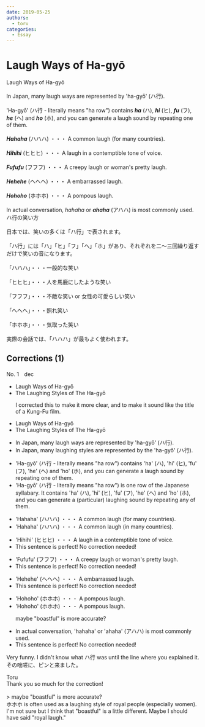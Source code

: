 ```yaml
---
date: 2019-05-25
authors:
  - toru
categories:
  - Essay
---
```


<h1 id="subject_show">Laugh Ways of Ha-gyō</h1>
<div class="date" hidden>May 25, 2019 21:26</div>
<div id="post"><div id="body_show_ori">
Laugh Ways of Ha-gyō<br/><br/>In Japan, many laugh ways are represented by 'ha-gyō' (ハ行).<br/><br/>'Ha-gyō' (ハ行 - literally means "ha row") contains <strong><em>ha</em></strong> (ハ), <strong><em>hi</em></strong> (ヒ), <strong><em>fu</em></strong> (フ), <strong><em>he</em></strong> (ヘ) and <strong><em>ho</em></strong> (ホ), and you can generate a laugh sound by repeating one of them.<br/><br/><strong><em>Hahaha</em></strong> (ハハハ) ・・・ A common laugh (for many countries).<br/><br/><strong><em>Hihihi</em></strong> (ヒヒヒ) ・・・ A laugh in a contemptible tone of voice.<br/><br/><strong><em>Fufufu</em></strong> (フフフ) ・・・ A creepy laugh or woman's pretty laugh.<br/><br/><strong><em>Hehehe</em></strong> (ヘヘヘ) ・・・ A embarrassed laugh.<br/><br/><strong><em>Hohoho</em></strong> (ホホホ) ・・・ A pompous laugh.<br/><br/>In actual conversation, <em>hahaha</em> or <strong><em>ahaha</em></strong> (アハハ) is most commonly used.
</div></div>

<!-- more -->

<div id="post_ja"><div id="body_show_mo">
ハ行の笑い方<br/><br/>日本では、笑いの多くは「ハ行」で表されます。<br/><br/>「ハ行」には「ハ」「ヒ」「フ」「ヘ」「ホ」があり、それぞれを二～三回繰り返すだけで笑いの音になります。<br/><br/>「ハハハ」・・・一般的な笑い<br/><br/>「ヒヒヒ」・・・人を馬鹿にしたような笑い<br/><br/>「フフフ」・・・不敵な笑い or 女性の可愛らしい笑い<br/><br/>「へへへ」・・・照れ笑い<br/><br/>「ホホホ」・・・気取った笑い<br/><br/>実際の会話では、「ハハハ」が最もよく使われます。
</div></div>

## Corrections (1)
<div id="block"><div class="first_name"> No. 1　<span class="just_name">dec</span></div><div id="block2">
<ul class="correction_field">
<li class="incorrect">Laugh Ways of Ha-gyō</li>
<li class="corrected correct">
<span class="f_blue">The Laughing Styles of The</span> Ha-gyō
<p class="correction_comment">I corrected this to make it more clear, and to make it sound like the title of a Kung-Fu film.</p>
</li>
</ul>
<ul class="correction_field">
<li class="incorrect">Laugh Ways of Ha-gyō</li>
<li class="corrected correct">
<span class="f_blue">The Laughing Styles of The</span> Ha-gyō
</li>
</ul>
<ul class="correction_field">
<li class="incorrect">In Japan, many laugh ways are represented by 'ha-gyō' (ハ行).</li>
<li class="corrected correct">
In Japan, many <span class="f_blue">laughing styles</span> are represented by <span class="f_blue">the</span> 'ha-gyō' (ハ行).
</li>
</ul>
<ul class="correction_field">
<li class="incorrect">'Ha-gyō' (ハ行 - literally means "ha row") contains 'ha' (ハ), 'hi' (ヒ), 'fu' (フ), 'he' (ヘ) and 'ho' (ホ), and you can generate a laugh sound by repeating one of them.</li>
<li class="corrected correct">
'Ha-gyō' (ハ行 - literally means "ha row") <span class="f_blue">is one row of the Japanese syllabary. It</span> contains 'ha' (ハ), 'hi' (ヒ), 'fu' (フ), 'he' (ヘ) and 'ho' (ホ), and you can generate a <span class="f_blue">(particular) laughing</span> sound by repeating <span class="f_blue">any</span> of them.
</li>
</ul>
<ul class="correction_field">
<li class="incorrect">'Hahaha' (ハハハ) ・・・ A common laugh (for many countries).</li>
<li class="corrected correct">
'Hahaha' (ハハハ) ・・・ A common laugh <span class="f_red"><span class="sline">(</span></span><span class="f_blue">in</span> many countries<span class="sline"><span class="f_red">)</span></span>.
</li>
</ul>
<ul class="correction_field">
<li class="incorrect">'Hihihi' (ヒヒヒ) ・・・ A laugh in a contemptible tone of voice.</li>
<li class="corrected perfect">This sentence is perfect! No correction needed!</li>
</ul>
<ul class="correction_field">
<li class="incorrect">'Fufufu' (フフフ) ・・・ A creepy laugh or woman's pretty laugh.</li>
<li class="corrected perfect">This sentence is perfect! No correction needed!</li>
</ul>
<ul class="correction_field">
<li class="incorrect">'Hehehe' (ヘヘヘ) ・・・ A embarrassed laugh.</li>
<li class="corrected perfect">This sentence is perfect! No correction needed!</li>
</ul>
<ul class="correction_field">
<li class="incorrect">'Hohoho' (ホホホ) ・・・ A pompous laugh.</li>
<li class="corrected correct">
'Hohoho' (ホホホ) ・・・ A pompous laugh.
<p class="correction_comment">maybe "boastful" is more accurate?</p>
</li>
</ul>
<ul class="correction_field">
<li class="incorrect">In actual conversation, 'hahaha' or 'ahaha' (アハハ) is most commonly used.</li>
<li class="corrected perfect">This sentence is perfect! No correction needed!</li>
</ul>
<p class="comment_small">
 Very funny. I didn't know what ハ行 was until the line where you explained it. その咄嗟に、ピンと来ました。
</p>

</div><div class="name"><span class="just_name">Toru</span><br>
Thank you so much for the correction!<br/><br/>&gt; maybe "boastful" is more accurate?<br/>ホホホ is often used as a laughing style of royal people (especially women). I'm not sure but I think that "boastful" is a little different. Maybe I should have said "royal laugh."
</div>
</div>
